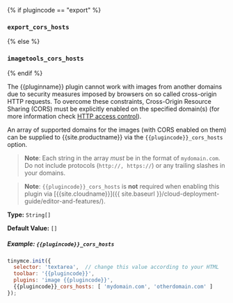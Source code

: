 {% if plugincode == "export" %}
### `export_cors_hosts`
{% else %}
### `imagetools_cors_hosts`
{% endif %}

The {{pluginname}} plugin cannot work with images from another domains due to security measures imposed by browsers on so called cross-origin HTTP requests. To overcome these constraints, Cross-Origin Resource Sharing (CORS) must be explicitly enabled on the specified domain(s) (for more information check [HTTP access control](https://developer.mozilla.org/en-US/docs/Web/HTTP/Access_control_CORS)).

An array of supported domains for the images (with CORS enabled on them) can be supplied to {{site.productname}} via the `{{plugincode}}_cors_hosts` option.

> **Note**: Each string in the array *must* be in the format of `mydomain.com`. Do not include protocols (`http://, https://`) or any trailing slashes in your domains.

> **Note**: `{{plugincode}}_cors_hosts` is **not** required when enabling this plugin via [{{site.cloudname}}]({{ site.baseurl }}/cloud-deployment-guide/editor-and-features/).

**Type:** `String[]`

**Default Value:** `[]`

##### Example: `{{plugincode}}_cors_hosts`

```js
tinymce.init({
  selector: 'textarea',  // change this value according to your HTML
  toolbar: '{{plugincode}}',
  plugins: 'image {{plugincode}}',
  {{plugincode}}_cors_hosts: [ 'mydomain.com', 'otherdomain.com' ]
});
```